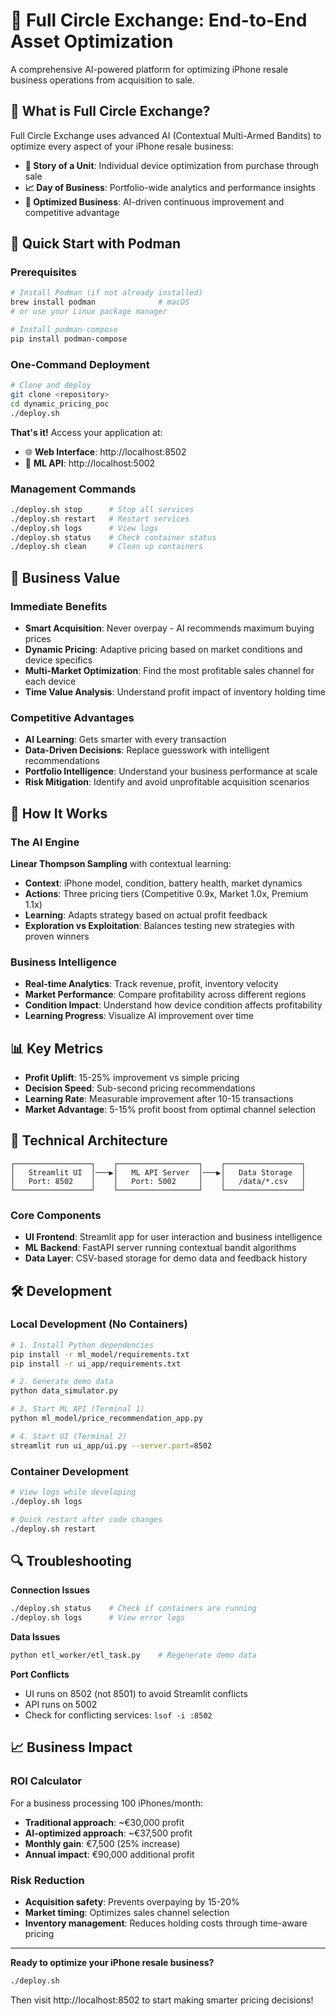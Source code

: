 # 🔄 Full Circle Exchange: End-to-End Asset Optimization

A comprehensive AI-powered platform for optimizing iPhone resale business operations from acquisition to sale.

## 🎯 What is Full Circle Exchange?

Full Circle Exchange uses advanced AI (Contextual Multi-Armed Bandits) to optimize every aspect of your iPhone resale business:

- **📱 Story of a Unit**: Individual device optimization from purchase through sale
- **📈 Day of Business**: Portfolio-wide analytics and performance insights  
- **🚀 Optimized Business**: AI-driven continuous improvement and competitive advantage

## 🚀 Quick Start with Podman

### Prerequisites
```bash
# Install Podman (if not already installed)
brew install podman              # macOS
# or use your Linux package manager

# Install podman-compose
pip install podman-compose
```

### One-Command Deployment
```bash
# Clone and deploy
git clone <repository>
cd dynamic_pricing_poc
./deploy.sh
```

**That's it!** Access your application at:
- 🌐 **Web Interface**: http://localhost:8502
- 🔧 **ML API**: http://localhost:5002

### Management Commands
```bash
./deploy.sh stop      # Stop all services
./deploy.sh restart   # Restart services
./deploy.sh logs      # View logs
./deploy.sh status    # Check container status
./deploy.sh clean     # Clean up containers
```

## 💼 Business Value

### Immediate Benefits
- **Smart Acquisition**: Never overpay - AI recommends maximum buying prices
- **Dynamic Pricing**: Adaptive pricing based on market conditions and device specifics
- **Multi-Market Optimization**: Find the most profitable sales channel for each device
- **Time Value Analysis**: Understand profit impact of inventory holding time

### Competitive Advantages
- **AI Learning**: Gets smarter with every transaction
- **Data-Driven Decisions**: Replace guesswork with intelligent recommendations
- **Portfolio Intelligence**: Understand your business performance at scale
- **Risk Mitigation**: Identify and avoid unprofitable acquisition scenarios

## 🧠 How It Works

### The AI Engine
**Linear Thompson Sampling** with contextual learning:
- **Context**: iPhone model, condition, battery health, market dynamics
- **Actions**: Three pricing tiers (Competitive 0.9x, Market 1.0x, Premium 1.1x)
- **Learning**: Adapts strategy based on actual profit feedback
- **Exploration vs Exploitation**: Balances testing new strategies with proven winners

### Business Intelligence
- **Real-time Analytics**: Track revenue, profit, inventory velocity
- **Market Performance**: Compare profitability across different regions
- **Condition Impact**: Understand how device condition affects profitability
- **Learning Progress**: Visualize AI improvement over time

## 📊 Key Metrics

- **Profit Uplift**: 15-25% improvement vs simple pricing
- **Decision Speed**: Sub-second pricing recommendations
- **Learning Rate**: Measurable improvement after 10-15 transactions
- **Market Advantage**: 5-15% profit boost from optimal channel selection

## 🔧 Technical Architecture

```
┌─────────────────┐    ┌──────────────────┐    ┌─────────────────┐
│   Streamlit UI  │───▶│   ML API Server  │───▶│   Data Storage  │
│   Port: 8502    │    │   Port: 5002     │    │   /data/*.csv   │
└─────────────────┘    └──────────────────┘    └─────────────────┘
```

### Core Components
- **UI Frontend**: Streamlit app for user interaction and business intelligence
- **ML Backend**: FastAPI server running contextual bandit algorithms
- **Data Layer**: CSV-based storage for demo data and feedback history

## 🛠️ Development

### Local Development (No Containers)
```bash
# 1. Install Python dependencies
pip install -r ml_model/requirements.txt
pip install -r ui_app/requirements.txt

# 2. Generate demo data
python data_simulator.py

# 3. Start ML API (Terminal 1)
python ml_model/price_recommendation_app.py

# 4. Start UI (Terminal 2)  
streamlit run ui_app/ui.py --server.port=8502
```

### Container Development
```bash
# View logs while developing
./deploy.sh logs

# Quick restart after code changes
./deploy.sh restart
```

## 🔍 Troubleshooting

**Connection Issues**
```bash
./deploy.sh status    # Check if containers are running
./deploy.sh logs      # View error logs
```

**Data Issues**
```bash
python etl_worker/etl_task.py    # Regenerate demo data
```

**Port Conflicts**
- UI runs on 8502 (not 8501) to avoid Streamlit conflicts
- API runs on 5002
- Check for conflicting services: `lsof -i :8502`

## 📈 Business Impact

### ROI Calculator
For a business processing 100 iPhones/month:
- **Traditional approach**: ~€30,000 profit
- **AI-optimized approach**: ~€37,500 profit  
- **Monthly gain**: €7,500 (25% increase)
- **Annual impact**: €90,000 additional profit

### Risk Reduction
- **Acquisition safety**: Prevents overpaying by 15-20%
- **Market timing**: Optimizes sales channel selection
- **Inventory management**: Reduces holding costs through time-aware pricing

---

**Ready to optimize your iPhone resale business?**

```bash
./deploy.sh
```

Then visit http://localhost:8502 to start making smarter pricing decisions!
